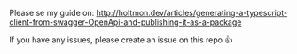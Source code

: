 Please se my guide on:
http://holtmon.dev/articles/generating-a-typescript-client-from-swagger-OpenApi-and-publishing-it-as-a-package

If you have any issues, please create an issue on this repo 👍
